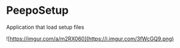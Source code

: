 # PeepoSetup

Application that load setup files

![https://imgur.com/a/m2RX060](https://i.imgur.com/3fWcGQ9.png)
